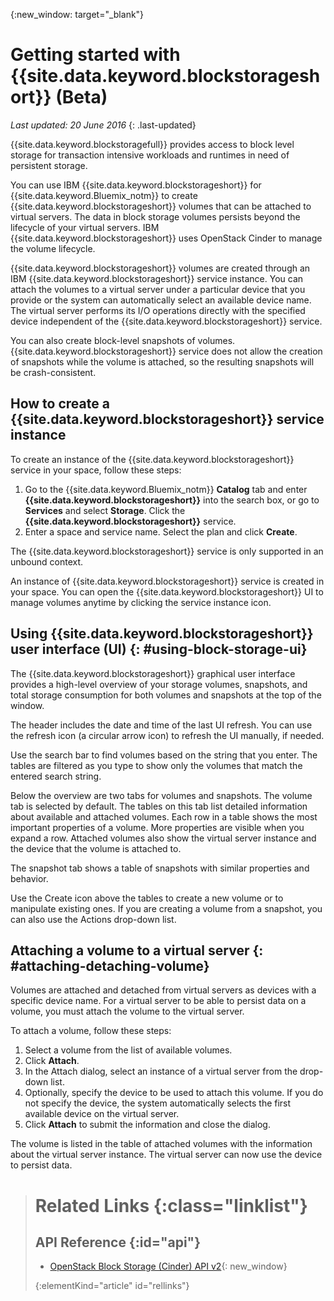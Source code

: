 {:new_window: target="_blank"} 

# Getting started with {{site.data.keyword.blockstorageshort}} (Beta)

*Last updated: 20 June 2016*
{: .last-updated}

{{site.data.keyword.blockstoragefull}} provides access to block level storage for transaction intensive workloads and runtimes in need of persistent storage.

You can use IBM {{site.data.keyword.blockstorageshort}} for {{site.data.keyword.Bluemix_notm}} to create {{site.data.keyword.blockstorageshort}} volumes that can be attached to virtual servers. The data in block storage volumes persists beyond the lifecycle of your virtual servers. IBM {{site.data.keyword.blockstorageshort}} uses OpenStack Cinder to manage the volume lifecycle.

{{site.data.keyword.blockstorageshort}} volumes are created through an IBM {{site.data.keyword.blockstorageshort}} service instance. You can attach the volumes to a virtual server under a particular device that you provide or the system can automatically select an available device name. The virtual server performs its I/O operations directly with the specified device independent of the {{site.data.keyword.blockstorageshort}} service.

You can also create block-level snapshots of volumes. {{site.data.keyword.blockstorageshort}} service does not allow the creation of snapshots while the volume is attached, so the resulting snapshots will be crash-consistent. 


## How to create a {{site.data.keyword.blockstorageshort}} service instance
To create an instance of the {{site.data.keyword.blockstorageshort}} service in your space, follow these steps:
 
1.	Go to the {{site.data.keyword.Bluemix_notm}} **Catalog** tab and enter **{{site.data.keyword.blockstorageshort}}** into the search box, or go to **Services** and select **Storage**. Click the **{{site.data.keyword.blockstorageshort}}** service. 
2.	Enter a space and service name. Select the plan and click **Create**.
 	
The {{site.data.keyword.blockstorageshort}} service is only supported in an unbound context. 

An instance of {{site.data.keyword.blockstorageshort}} service is created in your space. You can open the {{site.data.keyword.blockstorageshort}} UI to manage volumes anytime by clicking the service instance icon.



## Using {{site.data.keyword.blockstorageshort}} user interface (UI) {: #using-block-storage-ui}
The {{site.data.keyword.blockstorageshort}} graphical user interface provides a high-level overview of your storage volumes, snapshots, and total storage consumption for both volumes and snapshots at the top of the window. 

The header includes the date and time of the last UI refresh. You can use the refresh icon (a circular arrow icon) to refresh the UI manually, if needed. 

Use the search bar to find volumes based on the string that you enter. The tables are filtered as you type to show only the volumes that match the entered search string.

Below the overview are two tabs for volumes and snapshots. The volume tab is selected by default. The tables on this tab list detailed information about available and attached volumes. Each row in a table shows the most important properties of a volume. More properties are visible when you expand a row. Attached volumes also show the virtual server instance and the device that the volume is attached to. 

The snapshot tab shows a table of snapshots with similar properties and behavior. 

Use the Create icon above the tables to create a new volume or to manipulate existing ones. If you are creating a volume from a snapshot, you can also use the Actions drop-down list.




## Attaching a volume to a virtual server {: #attaching-detaching-volume}
Volumes are attached and detached from virtual servers as devices with a specific device name. For a virtual server to be able to persist data on a volume, you must attach the volume to the virtual server.

To attach a volume, follow these steps: 

1.	Select a volume from the list of available volumes.
2.	Click **Attach**.
3.	In the Attach dialog, select an instance of a virtual server from the drop-down list. 
4.	Optionally, specify the device to be used to attach this volume. If you do not specify the device, the system automatically selects the first available device on the virtual server.
5.	Click **Attach** to submit the information and close the dialog.

The volume is listed in the table of attached volumes with the information about the virtual server instance. 
The virtual server can now use the device to persist data. 



># Related Links {:class="linklist"}
>## API Reference {:id="api"}
>* [OpenStack Block Storage (Cinder) API v2](http://developer.openstack.org/api-ref-blockstorage-v2.html){: new_window}
>
>{:elementKind="article" id="rellinks"}
